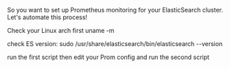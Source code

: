 So you want to set up Prometheus monitoring for your ElasticSearch cluster.
Let's automate this process!

Check your Linux arch first
uname -m

check ES version:
sudo /usr/share/elasticsearch/bin/elasticsearch --version

run the first script
then edit your Prom config
and run the second script

